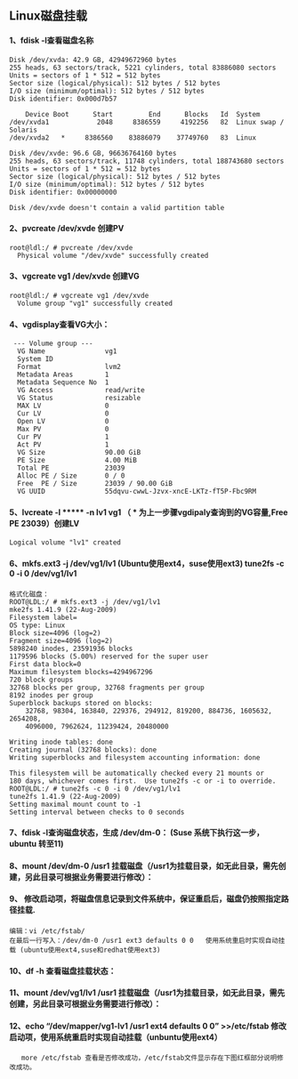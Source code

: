 ## Linux磁盘挂载
#### 1、fdisk -l查看磁盘名称

```
Disk /dev/xvda: 42.9 GB, 42949672960 bytes
255 heads, 63 sectors/track, 5221 cylinders, total 83886080 sectors
Units = sectors of 1 * 512 = 512 bytes
Sector size (logical/physical): 512 bytes / 512 bytes
I/O size (minimum/optimal): 512 bytes / 512 bytes
Disk identifier: 0x000d7b57

    Device Boot      Start         End      Blocks   Id  System
/dev/xvda1            2048     8386559     4192256   82  Linux swap / Solaris
/dev/xvda2   *     8386560    83886079    37749760   83  Linux

Disk /dev/xvde: 96.6 GB, 96636764160 bytes
255 heads, 63 sectors/track, 11748 cylinders, total 188743680 sectors
Units = sectors of 1 * 512 = 512 bytes
Sector size (logical/physical): 512 bytes / 512 bytes
I/O size (minimum/optimal): 512 bytes / 512 bytes
Disk identifier: 0x00000000

Disk /dev/xvde doesn't contain a valid partition table
```


#### 2、pvcreate /dev/xvde 创建PV

```
root@ldl:/ # pvcreate /dev/xvde
  Physical volume "/dev/xvde" successfully created
```

#### 3、vgcreate vg1 /dev/xvde 创建VG

```
root@ldl:/ # vgcreate vg1 /dev/xvde
  Volume group "vg1" successfully created
```


#### 4、vgdisplay查看VG大小：

```
 --- Volume group ---
  VG Name               vg1
  System ID             
  Format                lvm2
  Metadata Areas        1
  Metadata Sequence No  1
  VG Access             read/write
  VG Status             resizable
  MAX LV                0
  Cur LV                0
  Open LV               0
  Max PV                0
  Cur PV                1
  Act PV                1
  VG Size               90.00 GiB
  PE Size               4.00 MiB
  Total PE              23039
  Alloc PE / Size       0 / 0   
  Free  PE / Size       23039 / 90.00 GiB
  VG UUID               55dqvu-cwwL-Jzvx-xncE-LKTz-fT5P-Fbc9RM
```


#### 5、lvcreate -l ***** -n lv1 vg1 （ * 为上一步骤vgdipaly查询到的VG容量,Free PE 23039）创建LV

```
Logical volume "lv1" created
```

#### 6、mkfs.ext3 -j /dev/vg1/lv1      (Ubuntu使用ext4，suse使用ext3)  tune2fs -c 0 -i 0 /dev/vg1/lv1 


```
格式化磁盘：
ROOT@LDL:/ # mkfs.ext3 -j /dev/vg1/lv1
mke2fs 1.41.9 (22-Aug-2009)
Filesystem label=
OS type: Linux
Block size=4096 (log=2)
Fragment size=4096 (log=2)
5898240 inodes, 23591936 blocks
1179596 blocks (5.00%) reserved for the super user
First data block=0
Maximum filesystem blocks=4294967296
720 block groups
32768 blocks per group, 32768 fragments per group
8192 inodes per group
Superblock backups stored on blocks: 
	32768, 98304, 163840, 229376, 294912, 819200, 884736, 1605632, 2654208, 
	4096000, 7962624, 11239424, 20480000

Writing inode tables: done                            
Creating journal (32768 blocks): done
Writing superblocks and filesystem accounting information: done

This filesystem will be automatically checked every 21 mounts or
180 days, whichever comes first.  Use tune2fs -c or -i to override.
ROOT@LDL:/ # tune2fs -c 0 -i 0 /dev/vg1/lv1 
tune2fs 1.41.9 (22-Aug-2009)
Setting maximal mount count to -1
Setting interval between checks to 0 seconds
```

#### 7、fdisk -l查询磁盘状态，生成 /dev/dm-0： (Suse 系统下执行这一步，ubuntu 转至11)

#### 8、mount /dev/dm-0 /usr1 挂载磁盘（/usr1为挂载目录，如无此目录，需先创建，另此目录可根据业务需要进行修改）：

#### 9、 修改启动项，将磁盘信息记录到文件系统中，保证重启后，磁盘仍按照指定路径挂载.

```
编辑：vi /etc/fstab/
在最后一行写入：/dev/dm-0 /usr1 ext3 defaults 0 0   使用系统重启时实现自动挂载 (ubuntu使用ext4,suse和redhat使用ext3)
```


#### 10、df -h 查看磁盘挂载状态：

#### 11、mount /dev/vg1/lv1 /usr1 挂载磁盘（/usr1为挂载目录，如无此目录，需先创建，另此目录可根据业务需要进行修改）：

#### 12、echo “/dev/mapper/vg1-lv1 /usr1 ext4 defaults 0 0” >>/etc/fstab 修改启动项，使用系统重启时实现自动挂载（unbuntu使用ext4）
       more /etc/fstab 查看是否修改成功，/etc/fstab文件显示存在下图红框部分说明修改成功。
